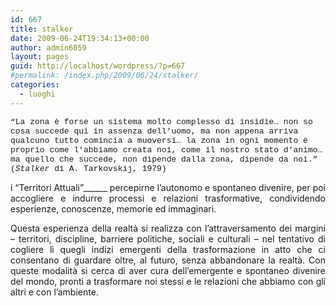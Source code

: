 ```yaml
---
id: 667
title: stalker
date: 2009-06-24T19:34:13+00:00
author: admin6059
layout: pages
guid: http://localhost/wordpress/?p=667
#permalink: /index.php/2009/06/24/stalker/
categories:
  - luoghi
---
```

<span style="font-family: Courier New,Courier,mono; font-size: small;">&#8220;La zona è forse un sistema molto complesso di insidie&#8230; non so cosa succede qui in assenza dell&#8217;uomo, ma non appena arriva qualcuno tutto comincia a muoversi&#8230; la zona in ogni momento è proprio come l&#8217;abbiamo creata noi, come il nostro stato d&#8217;animo&#8230; ma quello che succede, non dipende dalla zona, dipende da noi.&#8221; (<em>Stalker</em> di A. Tarkovskij, 1979)</span>

<p style="text-align: justify;">
  i &#8220;Territori Attuali&#8221;______ percepirne l’autonomo e spontaneo divenire, per poi accogliere e indurre processi e relazioni trasformative, condividendo esperienze, conoscenze, memorie ed immaginari.
</p>

<p style="text-align: justify;">
  Questa esperienza della realtà si realizza con l’attraversamento dei margini – territori, discipline, barriere politiche, sociali e culturali – nel tentativo di cogliere lì quegli indizi emergenti della trasformazione in atto che ci consentano di guardare oltre, al futuro, senza abbandonare la realtà. Con queste modalità si cerca di aver cura dell’emergente e spontaneo divenire del mondo, pronti a trasformare noi stessi e le relazioni che abbiamo con gli altri e con l’ambiente.
</p>
